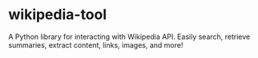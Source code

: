 # wikipedia-tool
A Python library for interacting with Wikipedia API. Easily search, retrieve summaries, extract content, links, images, and more!
